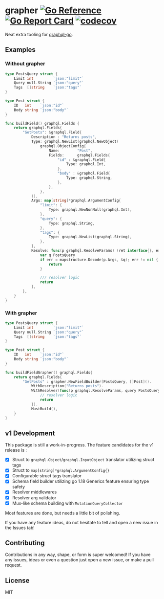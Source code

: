 # grapher [![Go Reference](https://pkg.go.dev/badge/github.com/graphql-go/graphql.svg)](https://pkg.go.dev/github.com/graphql-go/graphql) [![Go Report Card](https://goreportcard.com/badge/github.com/reaganiwadha/grapher)](https://goreportcard.com/report/github.com/reaganiwadha/grapher) [![codecov](https://codecov.io/gh/reaganiwadha/grapher/branch/trunk/graph/badge.svg)](https://codecov.io/gh/reaganiwadha/grapher)

Neat extra tooling for [graphql-go](https://github.com/graphql-go/graphql).

## Examples
### Without grapher
```go
type PostsQuery struct {
	Limit int         `json:"limit"`
	Query null.String `json:"query"`
	Tags  []string    `json:"tags"`
}

type Post struct {
	ID   int    `json:"id"`
	Body string `json:"body"`
}

func buildField() graphql.Fields {
	return graphql.Fields{
		"GetPosts": &graphql.Field{
			Description : "Returns posts",
			Type: graphql.NewList(graphql.NewObject(
				graphql.ObjectConfig{
					Name:        "Post",
					Fields:      graphql.Fields{
						"id" : &graphql.Field{
							Type: graphql.Int,
						},
						"body" : &graphql.Field{
							Type: graphql.String,
						},
					},
				},
			)),
			Args: map[string]*graphql.ArgumentConfig{
				"limit": {
					Type: graphql.NewNonNull(graphql.Int),
				},
				"query": {
					Type: graphql.String,
				},
				"tags": {
					Type: graphql.NewList(graphql.String),
				},
			},
			Resolve: func(p graphql.ResolveParams) (ret interface{}, err error) {
				var q PostsQuery
				if err = mapstructure.Decode(p.Args, &q); err != nil {
					return
				}

				/// resolver logic
				return
			},
		},
	}
}
```

### With grapher
```go
type PostsQuery struct {
	Limit int         `json:"limit"`
	Query null.String `json:"query"`
	Tags  []string    `json:"tags"`
}

type Post struct {
	ID   int    `json:"id"`
	Body string `json:"body"`
}

func buildFieldGrapher() graphql.Fields{
	return graphql.Fields{
		"GetPosts" : grapher.NewFieldBuilder[PostsQuery, []Post]().
			WithDescription("Returns posts").
			WithResolver(func(p graphql.ResolveParams, query PostsQuery) (ret []Post, err error) {
				// resolver logic
				return 
			}).
			MustBuild(),
	}
}
```

## v1 Development
This package is still a work-in-progress. The feature candidates for the v1 release is :
- [x] Struct to `graphql.Object`/`graphql.InputObject` translator utilizing struct tags
- [x] Struct to `map[string]*graphql.ArgumentConfig{}`
- [x] Configurable struct tags translator
- [x] Schema field builder utilizing go 1.18 Generics feature ensuring type safety
- [x] Resolver middlewares
- [x] Resolver arg validator
- [x] Mux-like schema building with `MutationQueryCollector`

Most features are done, but needs a little bit of polishing.

If you have any feature ideas, do not hesitate to tell and open a new issue in the Issues tab!

## Contributing
Contributions in any way, shape, or form is super welcomed! If you have any issues, ideas or even a question just open a new issue, or make a pull request. 

## License
MIT
